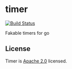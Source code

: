 timer
=====

[![Build Status](https://travis-ci.org/pivotal-golang/timer.svg?branch=master)](https://travis-ci.org/pivotal-golang/timer)

Fakable timers for go

## License

Timer is [Apache 2.0](https://github.com/pivotal-golang/lager/blob/master/LICENSE) licensed.
